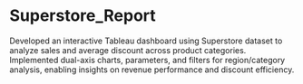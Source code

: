 # Superstore_Report
Developed an interactive Tableau dashboard using Superstore dataset to analyze sales and average discount across product categories. Implemented dual-axis charts, parameters, and filters for region/category analysis, enabling insights on revenue performance and discount efficiency.
